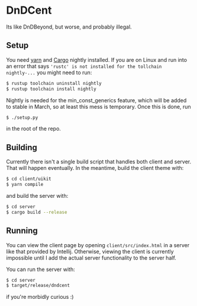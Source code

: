 # DnDCent

Its like DnDBeyond, but worse, and probably illegal.

## Setup

You need [yarn](https://yarnpkg.com/) and [Cargo](https://doc.rust-lang.org/cargo/index.html) nightly installed. If you are on Linux and run into an error that says `'rustc' is not installed for the tollchain nightly-...` you might need to run:

```bash
$ rustup toolchain uninstall nightly
$ rustup toolchain install nightly
```

Nightly is needed for the min_const_generics feature, which will be added to stable in March, so at least this mess is temporary. Once this is done, run

```bash
$ ./setup.py
```

in the root of the repo.

## Building

Currently there isn't a single build script that handles both client and server. That will happen eventually. In the meantime, build the client theme with:

```bash
$ cd client/uikit
$ yarn compile
```

and build the server with:

```bash
$ cd server
$ cargo build --release
```

## Running

You can view the client page by opening `client/src/index.html` in a server like that provided by Intellij. Otherwise, viewing the client is currently impossible until I add the actual server functionality to the server half.

You can run the server with:

```bash
$ cd server
$ target/release/dndcent
```

if you're morbidly curious :)

